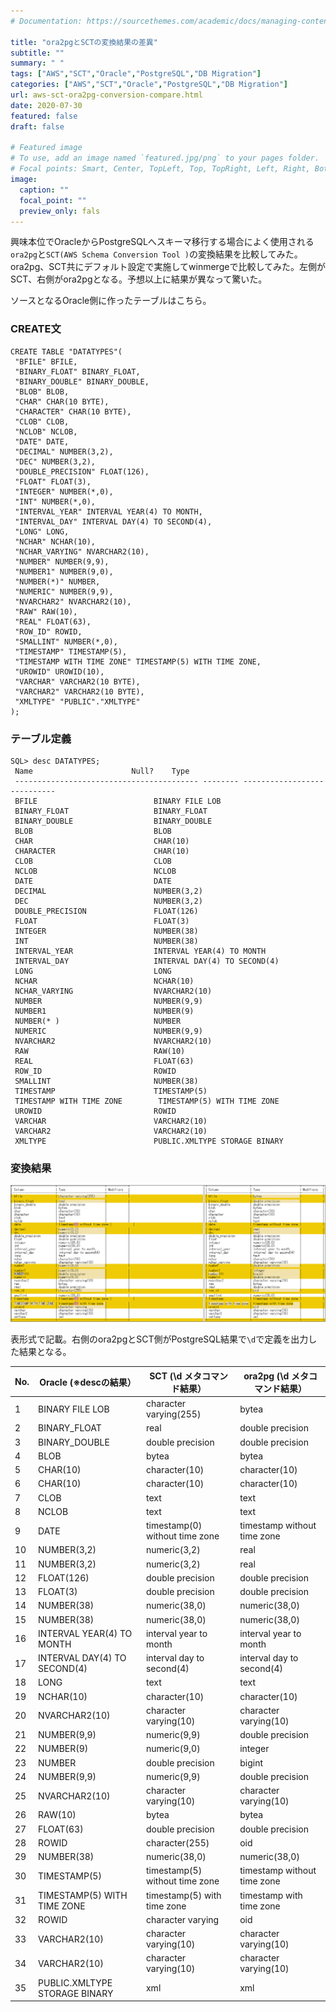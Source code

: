 ```yaml
---
# Documentation: https://sourcethemes.com/academic/docs/managing-content/

title: "ora2pgとSCTの変換結果の差異"
subtitle: ""
summary: " "
tags: ["AWS","SCT","Oracle","PostgreSQL","DB Migration"]
categories: ["AWS","SCT","Oracle","PostgreSQL","DB Migration"]
url: aws-sct-ora2pg-conversion-compare.html
date: 2020-07-30
featured: false
draft: false

# Featured image
# To use, add an image named `featured.jpg/png` to your pages folder.
# Focal points: Smart, Center, TopLeft, Top, TopRight, Left, Right, BottomLeft, Bottom, BottomRight.
image:
  caption: ""
  focal_point: ""
  preview_only: fals
---
```


興味本位でOracleからPostgreSQLへスキーマ移行する場合によく使用される`ora2pg`と`SCT(AWS Schema Conversion Tool )`の変換結果を比較してみた。ora2pg、SCT共にデフォルト設定で実施してwinmergeで比較してみた。左側がSCT、右側がora2pgとなる。予想以上に結果が異なって驚いた。

ソースとなるOracle側に作ったテーブルはこちら。

### CREATE文

```
CREATE TABLE "DATATYPES"(
 "BFILE" BFILE,
 "BINARY_FLOAT" BINARY_FLOAT,
 "BINARY_DOUBLE" BINARY_DOUBLE,
 "BLOB" BLOB,
 "CHAR" CHAR(10 BYTE),
 "CHARACTER" CHAR(10 BYTE),
 "CLOB" CLOB,
 "NCLOB" NCLOB,
 "DATE" DATE,
 "DECIMAL" NUMBER(3,2),
 "DEC" NUMBER(3,2),
 "DOUBLE_PRECISION" FLOAT(126),
 "FLOAT" FLOAT(3),
 "INTEGER" NUMBER(*,0),
 "INT" NUMBER(*,0),
 "INTERVAL_YEAR" INTERVAL YEAR(4) TO MONTH,
 "INTERVAL_DAY" INTERVAL DAY(4) TO SECOND(4),
 "LONG" LONG,
 "NCHAR" NCHAR(10),
 "NCHAR_VARYING" NVARCHAR2(10),
 "NUMBER" NUMBER(9,9),
 "NUMBER1" NUMBER(9,0),
 "NUMBER(*)" NUMBER,
 "NUMERIC" NUMBER(9,9),
 "NVARCHAR2" NVARCHAR2(10),
 "RAW" RAW(10),
 "REAL" FLOAT(63),
 "ROW_ID" ROWID,
 "SMALLINT" NUMBER(*,0),
 "TIMESTAMP" TIMESTAMP(5),
 "TIMESTAMP WITH TIME ZONE" TIMESTAMP(5) WITH TIME ZONE,
 "UROWID" UROWID(10),
 "VARCHAR" VARCHAR2(10 BYTE),
 "VARCHAR2" VARCHAR2(10 BYTE),
 "XMLTYPE" "PUBLIC"."XMLTYPE"
);
```

### テーブル定義

```
SQL> desc DATATYPES;
 Name					   Null?    Type
 ----------------------------------------- -------- ----------------------------
 BFILE						    BINARY FILE LOB
 BINARY_FLOAT					BINARY_FLOAT
 BINARY_DOUBLE					BINARY_DOUBLE
 BLOB						    BLOB
 CHAR						    CHAR(10)
 CHARACTER					    CHAR(10)
 CLOB						    CLOB
 NCLOB						    NCLOB
 DATE						    DATE
 DECIMAL					    NUMBER(3,2)
 DEC						    NUMBER(3,2)
 DOUBLE_PRECISION				FLOAT(126)
 FLOAT						    FLOAT(3)
 INTEGER					    NUMBER(38)
 INT						    NUMBER(38)
 INTERVAL_YEAR					INTERVAL YEAR(4) TO MONTH
 INTERVAL_DAY					INTERVAL DAY(4) TO SECOND(4)
 LONG						    LONG
 NCHAR						    NCHAR(10)
 NCHAR_VARYING					NVARCHAR2(10)
 NUMBER 					    NUMBER(9,9)
 NUMBER1					    NUMBER(9)
 NUMBER(* )					    NUMBER
 NUMERIC					    NUMBER(9,9)
 NVARCHAR2					    NVARCHAR2(10)
 RAW						    RAW(10)
 REAL						    FLOAT(63)
 ROW_ID 					    ROWID
 SMALLINT					    NUMBER(38)
 TIMESTAMP					    TIMESTAMP(5)
 TIMESTAMP WITH TIME ZONE		 TIMESTAMP(5) WITH TIME ZONE
 UROWID 					    ROWID
 VARCHAR					    VARCHAR2(10)
 VARCHAR2					    VARCHAR2(10)
 XMLTYPE					    PUBLIC.XMLTYPE STORAGE BINARY
```

### 変換結果

<img src="image-20200530231421545.png" alt="image-20200530231421545" style="zoom:150%;" />

表形式で記載。右側のora2pgとSCT側がPostgreSQL結果で`\d`で定義を出力した結果となる。

| No.  | Oracle  (※descの結果）        | SCT  (\d メタコマンド結果）    | ora2pg  (\d メタコマンド結果） |
| ---- | ----------------------------- | ------------------------------ | ------------------------------ |
| 1    | BINARY FILE LOB               | character varying(255)         | bytea                          |
| 2    | BINARY_FLOAT                  | real                           | double precision               |
| 3    | BINARY_DOUBLE                 | double precision               | double precision               |
| 4    | BLOB                          | bytea                          | bytea                          |
| 5    | CHAR(10)                      | character(10)                  | character(10)                  |
| 6    | CHAR(10)                      | character(10)                  | character(10)                  |
| 7    | CLOB                          | text                           | text                           |
| 8    | NCLOB                         | text                           | text                           |
| 9    | DATE                          | timestamp(0) without time zone | timestamp without time zone    |
| 10   | NUMBER(3,2)                   | numeric(3,2)                   | real                           |
| 11   | NUMBER(3,2)                   | numeric(3,2)                   | real                           |
| 12   | FLOAT(126)                    | double precision               | double precision               |
| 13   | FLOAT(3)                      | double precision               | double precision               |
| 14   | NUMBER(38)                    | numeric(38,0)                  | numeric(38,0)                  |
| 15   | NUMBER(38)                    | numeric(38,0)                  | numeric(38,0)                  |
| 16   | INTERVAL YEAR(4) TO MONTH     | interval year to month         | interval year to month         |
| 17   | INTERVAL DAY(4) TO SECOND(4)  | interval day to second(4)      | interval day to second(4)      |
| 18   | LONG                          | text                           | text                           |
| 19   | NCHAR(10)                     | character(10)                  | character(10)                  |
| 20   | NVARCHAR2(10)                 | character varying(10)          | character varying(10)          |
| 21   | NUMBER(9,9)                   | numeric(9,9)                   | double precision               |
| 22   | NUMBER(9)                     | numeric(9,0)                   | integer                        |
| 23   | NUMBER                        | double precision               | bigint                         |
| 24   | NUMBER(9,9)                   | numeric(9,9)                   | double precision               |
| 25   | NVARCHAR2(10)                 | character varying(10)          | character varying(10)          |
| 26   | RAW(10)                       | bytea                          | bytea                          |
| 27   | FLOAT(63)                     | double precision               | double precision               |
| 28   | ROWID                         | character(255)                 | oid                            |
| 29   | NUMBER(38)                    | numeric(38,0)                  | numeric(38,0)                  |
| 30   | TIMESTAMP(5)                  | timestamp(5) without time zone | timestamp without time zone    |
| 31   | TIMESTAMP(5) WITH TIME ZONE   | timestamp(5) with time zone    | timestamp with time zone       |
| 32   | ROWID                         | character varying              | oid                            |
| 33   | VARCHAR2(10)                  | character varying(10)          | character varying(10)          |
| 34   | VARCHAR2(10)                  | character varying(10)          | character varying(10)          |
| 35   | PUBLIC.XMLTYPE STORAGE BINARY | xml                            | xml                            |